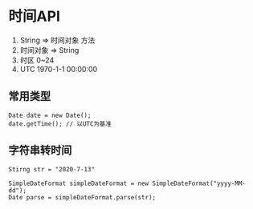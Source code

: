 # 时间API

1. String => 时间对象 方法
2. 时间对象 => String
3. 时区 0~24
4. UTC 1970-1-1 00:00:00  

## 常用类型

```
Date date = new Date();
date.getTime(); // 以UTC为基准
```

## 字符串转时间

```
Stirng str = "2020-7-13"

SimpleDateFormat simpleDateFormat = new SimpleDateFormat("yyyy-MM-dd");
Date parse = simpleDateFormat.parse(str);
```

